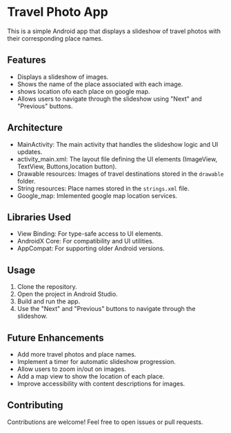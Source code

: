 # Travel Photo App
This is a simple Android app that displays a slideshow of travel photos with their corresponding place names.

## Features

* Displays a slideshow of images.
* Shows the name of the place associated with each image.
* shows location ofo each place on google map.
* Allows users to navigate through the slideshow using "Next" and "Previous" buttons.

## Architecture

* MainActivity: The main activity that handles the slideshow logic and UI updates.
* activity_main.xml: The layout file defining the UI elements (ImageView, TextView, Buttons,location button).
* Drawable resources: Images of travel destinations stored in the `drawable` folder.
* String resources: Place names stored in the `strings.xml` file.
* Google_map: Imlemented google map location services. 

## Libraries Used

* View Binding: For type-safe access to UI elements.
* AndroidX Core: For compatibility and UI utilities.
* AppCompat: For supporting older Android versions.

## Usage

1. Clone the repository.
2. Open the project in Android Studio.
3. Build and run the app.
4. Use the "Next" and "Previous" buttons to navigate through the slideshow.

## Future Enhancements

* Add more travel photos and place names.
* Implement a timer for automatic slideshow progression.
* Allow users to zoom in/out on images.
* Add a map view to show the location of each place.
* Improve accessibility with content descriptions for images.

## Contributing

Contributions are welcome! Feel free to open issues or pull requests.
